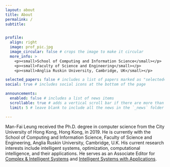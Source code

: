 ```yaml
---
layout: about
title: About
permalink: /
subtitle:


profile:
  align: right
  image: prof_pic.jpg
  image_circular: false # crops the image to make it circular
  more_info: >
    <p><small>School of Computing and Information Science</small></p>
    <p><small>Faculty of Science and Engineering</small></p>
    <p><small>Anglia Ruskin University, Cambridge, UK</small></p>

selected_papers: false # includes a list of papers marked as "selected={true}"
social: true # includes social icons at the bottom of the page

announcements:
  enabled: false # includes a list of news items
  scrollable: true # adds a vertical scroll bar if there are more than 3 news items
  limit: 5 # leave blank to include all the news in the `_news` folder

---
```


Man-Fai Leung received the Ph.D. degree in computer science from the City University of Hong Kong, Hong Kong, in 2019. He is currently with the School of Computing and Information Science, Faculty of Science and Engineering, Anglia Ruskin University, Cambridge, U.K. His current research interests include intelligent systems, optimization, computational intelligence, and their applications. He serves as an Associate Editor for [Complex & Intelligent Systems](https://link.springer.com/journal/40747) and [Intelligent Systems with Applications](https://www.sciencedirect.com/journal/intelligent-systems-with-applications). 


